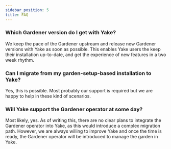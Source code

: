 ```yaml
---
sidebar_position: 5
title: FAQ
---
```


### Which Gardener version do I get with Yake?

We keep the pace of the Gardener upstream and release new Gardener versions with Yake as soon as possible. This enables Yake users the keep their installation up-to-date, and get the experience of new features in a two week rhythm.

### Can I migrate from my garden-setup-based installation to Yake?

Yes, this is possible. Most probably our support is required but we are happy to help in these kind of scenarios.

### Will Yake support the Gardener operator at some day?

Most likely, yes. As of writing this, there are no clear plans to integrate the Gardener operator into Yake, as this would introduce a complex migration path. However, we are always willing to improve Yake and once the time is ready, the Gardener operator will be introduced to manage the garden in Yake.
